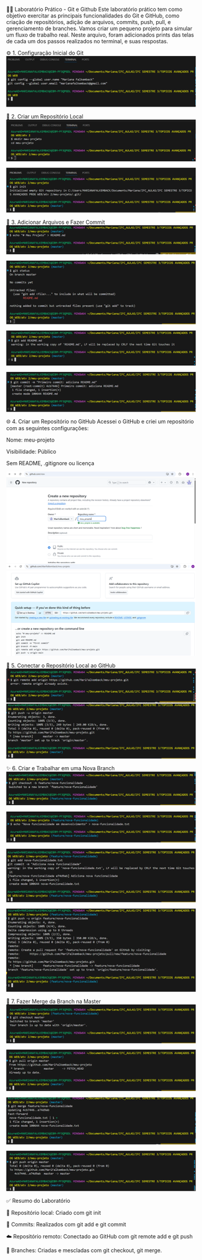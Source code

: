 🧑‍💻 Laboratório Prático - Git e Github
Este laboratório prático tem como objetivo exercitar as principais funcionalidades do Git e GitHub, como criação de repositórios, adição de arquivos, commits, push, pull, e gerenciamento de branches. Vamos criar um pequeno projeto para simular um fluxo de trabalho real. Neste arquivo, foram adicionados prints das telas de cada um dos passos realizados no terminal, e suas respostas.

⚙️ 1. Configuração Inicial do Git
![Print do terminal com a configuração realizada](./images/image1.png)

📁 2. Criar um Repositório Local
![Print da criação de uma pasta para o projeto e entrar nela](./images/image2.png)

![Print da criação da pasta e inicialização do repositório](./images/image3.png)

📝 3. Adicionar Arquivos e Fazer Commit
![Print da criaççao de um arquivo README.md](./images/image4.png)

![Print da verificação do status do repositório](./images/image5.png)

![Print da adição do arquivo ao staging area](./images/image6.png)

![Print do primeiro commit](./images/image7.png)

🌐 4. Criar um Repositório no GitHub
Acessei o GitHub e criei um repositório com as seguintes configurações:

Nome: meu-projeto

Visibilidade: Público

Sem README, .gitignore ou licença

![Print da tela de criação do repositório no GitHub](./images/image8.png)
![Print da tela de criação da URL do repositório no GitHub](./images/image9.png)

🔗 5. Conectar o Repositório Local ao GitHub
![Print da adição do repositório remoto](./images/image10.png)
![Print da conexão e envio para o GitHub](./images/image11.png)

✨ 6. Criar e Trabalhar em uma Nova Branch
![Print da tela de criação de uma branch chamada feature/nova-funcionalidade](./images/image12.png)

![Print da adição de um novo arquivo com conteúdo](./images/image13.png)

![Print do commit:](./images/image14.png)

![Print da nova branch ao GitHub](./images/image15.png)

🔀 7. Fazer Merge da Branch na Master
![Print da volta para a branch master](./images/image16.png)

![Print da atualização da master](./images/image17.png)

![Print do merge da branch de funcionalidade](./images/image18.png)

![Print do envio para o GitHub:](./images/image19.png)


✅ Resumo do Laboratório

📂 Repositório local: Criado com git init

📌 Commits: Realizados com git add e git commit

☁️ Repositório remoto: Conectado ao GitHub com git remote add e git push

🌲 Branches: Criadas e mescladas com git checkout, git merge.